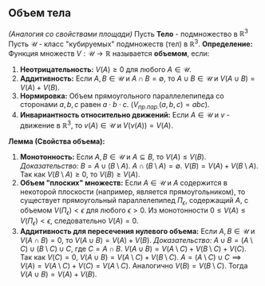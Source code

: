 ## Объем тела

*(Аналогия со свойствами площади)*
Пусть **Тело** - подмножество в ${\mathbb{R}^3}$
Пусть $\mathcal{U}$ - класс "кубируемых" подмножеств (тел) в $\mathbb{R}^3$.
**Определение:** Функция множеств $V: \mathcal{U} \to \mathbb{R}$ называется **объемом**, если:
1.  **Неотрицательность:** $V(A) \ge 0$ для любого $A \in \mathcal{U}$.
2.  **Аддитивность:** Если $A, B \in \mathcal{U}$ и $A \cap B = \emptyset$, то $A \cup B \in \mathcal{U}$ и $V(A \cup B) = V(A) + V(B)$.
3.  **Нормировка:** Объем прямоугольного параллелепипеда со сторонами $a, b, c$ равен $a \cdot b \cdot c$. ($V_{пр.пар.}(a,b,c)=abc$).
4.  **Инвариантность относительно движений:** Если $A \in \mathcal{U}$ и $v$ - движение в $\mathbb{R}^3$, то $v(A) \in \mathcal{U}$ и $V(v(A)) = V(A)$.

**Лемма (Свойства объема):**
1.  **Монотонность:** Если $A, B \in \mathcal{U}$ и $A \subseteq B$, то $V(A) \le V(B)$.
    *Доказательство:* $B = A \cup (B \setminus A)$. $A \cap (B \setminus A) = \emptyset$. $V(B) = V(A) + V(B \setminus A)$. Так как $V(B \setminus A) \ge 0$, то $V(B) \ge V(A)$.
2.  **Объем "плоских" множеств:** Если $A \in \mathcal{U}$ и $A$ содержится в некоторой плоскости (например, является прямоугольником), то существует прямоугольный параллелепипед $\Pi_\epsilon$, содержащий $A$, с объемом $V(\Pi_\epsilon) < \epsilon$ для любого $\epsilon > 0$. Из монотонности $0 \le V(A) \le V(\Pi_\epsilon) < \epsilon$, следовательно $V(A)=0$.
3.  **Аддитивность для пересечения нулевого объема:** Если $A, B \in \mathcal{U}$ и $V(A \cap B) = 0$, то $V(A \cup B) = V(A) + V(B)$.
    *Доказательство:* $A \cup B = (A \setminus C) \cup (B \setminus C) \cup C$, где $C = A \cap B$. $V(A \cup B) = V(A \setminus C) + V(B \setminus C) + V(C)$. Так как $V(C)=0$, $V(A \cup B) = V(A \setminus C) + V(B \setminus C)$. $A=(A\setminus C)\cup C \implies V(A)=V(A\setminus C)+V(C)=V(A\setminus C)$. Аналогично $V(B)=V(B\setminus C)$. Тогда $V(A \cup B) = V(A) + V(B)$.
